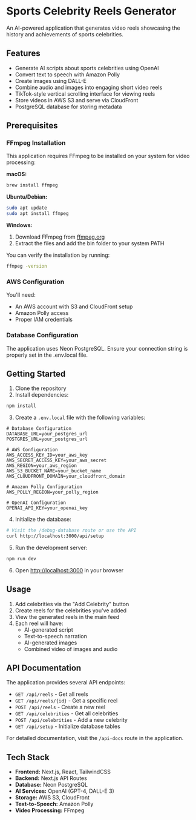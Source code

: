 # Sports Celebrity Reels Generator

An AI-powered application that generates video reels showcasing the history and achievements of sports celebrities.

## Features

- Generate AI scripts about sports celebrities using OpenAI
- Convert text to speech with Amazon Polly
- Create images using DALL-E
- Combine audio and images into engaging short video reels
- TikTok-style vertical scrolling interface for viewing reels
- Store videos in AWS S3 and serve via CloudFront
- PostgreSQL database for storing metadata

## Prerequisites

### FFmpeg Installation

This application requires FFmpeg to be installed on your system for video processing:

**macOS:**
```bash
brew install ffmpeg
```

**Ubuntu/Debian:**
```bash
sudo apt update
sudo apt install ffmpeg
```

**Windows:**
1. Download FFmpeg from [ffmpeg.org](https://ffmpeg.org/download.html)
2. Extract the files and add the bin folder to your system PATH

You can verify the installation by running:
```bash
ffmpeg -version
```

### AWS Configuration

You'll need:
- An AWS account with S3 and CloudFront setup
- Amazon Polly access
- Proper IAM credentials

### Database Configuration

The application uses Neon PostgreSQL. Ensure your connection string is properly set in the .env.local file.

## Getting Started

1. Clone the repository
2. Install dependencies:
```bash
npm install
```
3. Create a `.env.local` file with the following variables:
```
# Database Configuration
DATABASE_URL=your_postgres_url
POSTGRES_URL=your_postgres_url

# AWS Configuration
AWS_ACCESS_KEY_ID=your_aws_key
AWS_SECRET_ACCESS_KEY=your_aws_secret
AWS_REGION=your_aws_region
AWS_S3_BUCKET_NAME=your_bucket_name
AWS_CLOUDFRONT_DOMAIN=your_cloudfront_domain

# Amazon Polly Configuration
AWS_POLLY_REGION=your_polly_region

# OpenAI Configuration
OPENAI_API_KEY=your_openai_key
```
4. Initialize the database:
```bash
# Visit the /debug-database route or use the API
curl http://localhost:3000/api/setup
```
5. Run the development server:
```bash
npm run dev
```
6. Open [http://localhost:3000](http://localhost:3000) in your browser

## Usage

1. Add celebrities via the "Add Celebrity" button
2. Create reels for the celebrities you've added
3. View the generated reels in the main feed
4. Each reel will have:
   - AI-generated script
   - Text-to-speech narration
   - AI-generated images
   - Combined video of images and audio

## API Documentation

The application provides several API endpoints:

- `GET /api/reels` - Get all reels
- `GET /api/reels/{id}` - Get a specific reel
- `POST /api/reels` - Create a new reel
- `GET /api/celebrities` - Get all celebrities
- `POST /api/celebrities` - Add a new celebrity
- `GET /api/setup` - Initialize database tables

For detailed documentation, visit the `/api-docs` route in the application.

## Tech Stack

- **Frontend:** Next.js, React, TailwindCSS
- **Backend:** Next.js API Routes
- **Database:** Neon PostgreSQL
- **AI Services:** OpenAI (GPT-4, DALL-E 3)
- **Storage:** AWS S3, CloudFront
- **Text-to-Speech:** Amazon Polly
- **Video Processing:** FFmpeg
